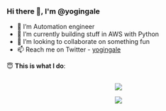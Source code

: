 ### Hi there 👋, I'm @yogingale

- 👀 I’m Automation engineer
- 🌱 I’m currently building stuff in AWS with Python
- 💞️ I’m looking to collaborate on something fun
- 📫 Reach me on Twitter - [yogingale](https://twitter.com/yogingale)

<summary> 😇 <b>This is what I do</b>: </summary>

<br>

<p align = "center">
  <img src = "https://github-readme-stats.vercel.app/api?username=yogingale&line_height=27">
</p>
<p align = "center">
  <img src = "https://github-readme-stats.vercel.app/api/top-langs/?username=yogingale&hide=css,html">
</p>
